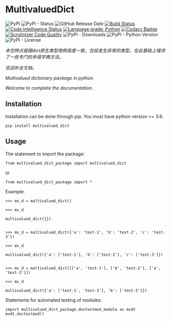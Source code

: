 # MultivaluedDict

![PyPI](https://img.shields.io/pypi/v/multivalued-dict?color=red)
![PyPI - Status](https://img.shields.io/pypi/status/multivalued-dict)
![GitHub Release Date](https://img.shields.io/github/release-date/fsssosei/MultivaluedDict)
[![Build Status](https://scrutinizer-ci.com/g/fsssosei/MultivaluedDict/badges/build.png?b=master)](https://scrutinizer-ci.com/g/fsssosei/MultivaluedDict/build-status/master)
[![Code Intelligence Status](https://scrutinizer-ci.com/g/fsssosei/MultivaluedDict/badges/code-intelligence.svg?b=master)](https://scrutinizer-ci.com/code-intelligence)
[![Language grade: Python](https://img.shields.io/lgtm/grade/python/g/fsssosei/MultivaluedDict.svg?logo=lgtm&logoWidth=18)](https://lgtm.com/projects/g/fsssosei/MultivaluedDict/context:python)
[![Codacy Badge](https://api.codacy.com/project/badge/Grade/a486aacc36da4dea8016136bd0f52d5f)](https://www.codacy.com/app/fsssosei/MultivaluedDict?utm_source=github.com&amp;utm_medium=referral&amp;utm_content=fsssosei/MultivaluedDict&amp;utm_campaign=Badge_Grade)
[![Scrutinizer Code Quality](https://scrutinizer-ci.com/g/fsssosei/MultivaluedDict/badges/quality-score.png?b=master)](https://scrutinizer-ci.com/g/fsssosei/MultivaluedDict/?branch=master)
![PyPI - Downloads](https://img.shields.io/pypi/dw/multivalued-dict?label=PyPI%20-%20Downloads)
![PyPI - Python Version](https://img.shields.io/pypi/pyversions/multivalued-dict)
![PyPI - License](https://img.shields.io/pypi/l/multivalued-dict)

*本包特点是跟dict原生类型用例高度一致，包括发生异常的类型。在此基础上增添了一些专门的多值字典方法。*

*欢迎补全文档。*

*Multivalued dictionary package in python.* 

*Welcome to complete the documentation.*

## Installation

Installation can be done through pip. You must have python version >= 3.6.

	pip install multivalued_dict

## Usage

The statement to import the package:

	from multivalued_dict_package import multivalued_dict


or

	from multivalued_dict_package import *
	
Example:

	>>> mv_d = multivalued_dict()

	>>> mv_d

	multivalued_dict({})


	>>> mv_d = multivalued_dict({'a': 'test-1', 'b': 'test-2', 'c': 'test-3'})

	>>> mv_d

	multivalued_dict({'a': ['test-1'], 'b': ['test-2'], 'c': ['test-3']})


	>>> mv_d = multivalued_dict([['a', 'test-1'], ['b', 'test-2'], ['a', 'test-3']])

	>>> mv_d

	multivalued_dict({'a': ['test-1', 'test-3'], 'b': ['test-2']})


Statements for automated testing of modules:

	import multivalued_dict_package.doctestmod_module as mvdt
	mvdt.doctestmod()
